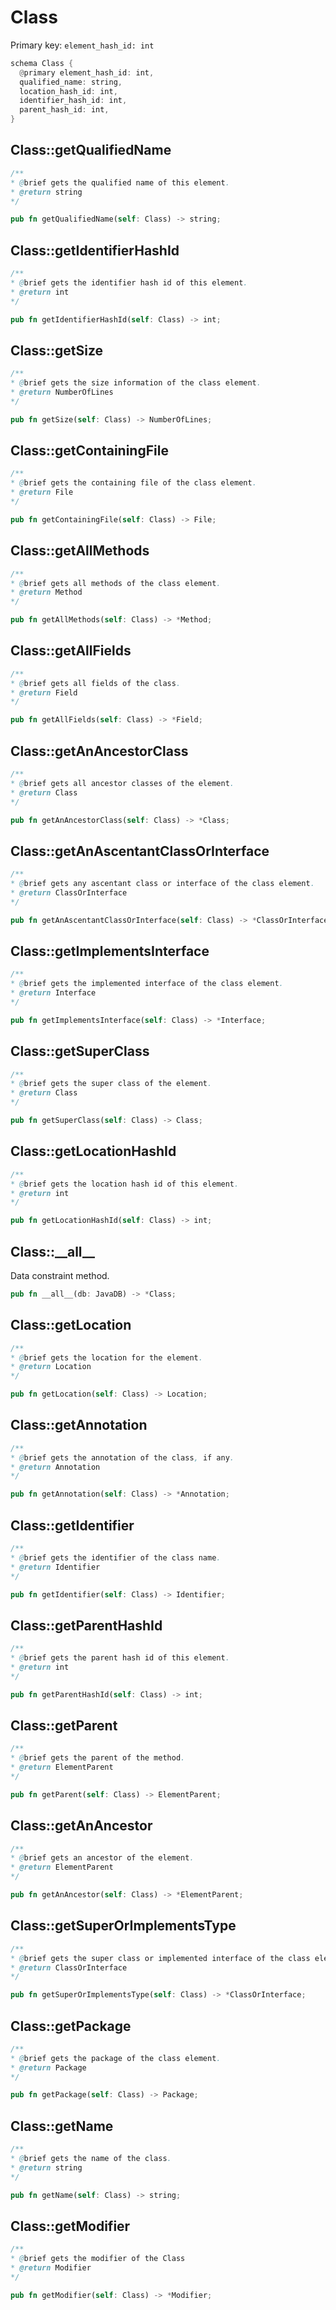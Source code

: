 # Class

Primary key: `element_hash_id: int`

```rust
schema Class {
  @primary element_hash_id: int,
  qualified_name: string,
  location_hash_id: int,
  identifier_hash_id: int,
  parent_hash_id: int,
}
```
## Class::getQualifiedName

```java
/**
* @brief gets the qualified name of this element.
* @return string
*/
```
```rust
pub fn getQualifiedName(self: Class) -> string;
```
## Class::getIdentifierHashId

```java
/**
* @brief gets the identifier hash id of this element.
* @return int
*/
```
```rust
pub fn getIdentifierHashId(self: Class) -> int;
```
## Class::getSize

```java
/**
* @brief gets the size information of the class element.
* @return NumberOfLines 
*/
```
```rust
pub fn getSize(self: Class) -> NumberOfLines;
```
## Class::getContainingFile

```java
/**
* @brief gets the containing file of the class element.
* @return File 
*/
```
```rust
pub fn getContainingFile(self: Class) -> File;
```
## Class::getAllMethods

```java
/**
* @brief gets all methods of the class element.
* @return Method 
*/
```
```rust
pub fn getAllMethods(self: Class) -> *Method;
```
## Class::getAllFields

```java
/**
* @brief gets all fields of the class.
* @return Field 
*/
```
```rust
pub fn getAllFields(self: Class) -> *Field;
```
## Class::getAnAncestorClass

```java
/**
* @brief gets all ancestor classes of the element.
* @return Class
*/
```
```rust
pub fn getAnAncestorClass(self: Class) -> *Class;
```
## Class::getAnAscentantClassOrInterface

```java
/**
* @brief gets any ascentant class or interface of the class element.
* @return ClassOrInterface 
*/
```
```rust
pub fn getAnAscentantClassOrInterface(self: Class) -> *ClassOrInterface;
```
## Class::getImplementsInterface

```java
/**
* @brief gets the implemented interface of the class element.
* @return Interface 
*/
```
```rust
pub fn getImplementsInterface(self: Class) -> *Interface;
```
## Class::getSuperClass

```java
/**
* @brief gets the super class of the element.
* @return Class 
*/
```
```rust
pub fn getSuperClass(self: Class) -> Class;
```
## Class::getLocationHashId

```java
/**
* @brief gets the location hash id of this element.
* @return int
*/
```
```rust
pub fn getLocationHashId(self: Class) -> int;
```
## Class::\_\_all\_\_

Data constraint method.

```rust
pub fn __all__(db: JavaDB) -> *Class;
```
## Class::getLocation

```java
/**
* @brief gets the location for the element.
* @return Location
*/
```
```rust
pub fn getLocation(self: Class) -> Location;
```
## Class::getAnnotation

```java
/**
* @brief gets the annotation of the class, if any.
* @return Annotation 
*/
```
```rust
pub fn getAnnotation(self: Class) -> *Annotation;
```
## Class::getIdentifier

```java
/**
* @brief gets the identifier of the class name.
* @return Identifier 
*/
```
```rust
pub fn getIdentifier(self: Class) -> Identifier;
```
## Class::getParentHashId

```java
/**
* @brief gets the parent hash id of this element.
* @return int
*/
```
```rust
pub fn getParentHashId(self: Class) -> int;
```
## Class::getParent

```java
/**
* @brief gets the parent of the method.
* @return ElementParent 
*/
```
```rust
pub fn getParent(self: Class) -> ElementParent;
```
## Class::getAnAncestor

```java
/**
* @brief gets an ancestor of the element.
* @return ElementParent 
*/
```
```rust
pub fn getAnAncestor(self: Class) -> *ElementParent;
```
## Class::getSuperOrImplementsType

```java
/**
* @brief gets the super class or implemented interface of the class element.
* @return ClassOrInterface 
*/
```
```rust
pub fn getSuperOrImplementsType(self: Class) -> *ClassOrInterface;
```
## Class::getPackage

```java
/**
* @brief gets the package of the class element.
* @return Package 
*/
```
```rust
pub fn getPackage(self: Class) -> Package;
```
## Class::getName

```java
/**
* @brief gets the name of the class.
* @return string 
*/
```
```rust
pub fn getName(self: Class) -> string;
```
## Class::getModifier

```java
/**
* @brief gets the modifier of the Class
* @return Modifier 
*/
```
```rust
pub fn getModifier(self: Class) -> *Modifier;
```
